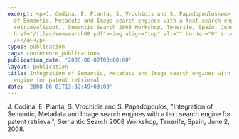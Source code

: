 ```yaml
---
excerpt: <p>J. Codina, E. Pianta, S. Vrochidis and S. Papadopoulos<em>,</em> &quot;Integration
  of Semantic, Metadata and Image search engines with a text search engine for patent
  retrieval&quot;, Semantic Search 2008 Workshop, Tenerife, Spain, June 2, 2008. <a
  href="/files/semsearch08.pdf"><img align="top" alt="" border="0" src="/files/pdf/pdf.png"
  /></a></p>
types: publication
tags: conference_publications
publication_date: '2008-06-02T00:00:00'
layout: publication
title: Integration of Semantic, Metadata and Image search engines with a text search
  engine for patent retrieval
date: '2008-06-01T13:32:49+03:00'
---
```

<p>J. Codina, E. Pianta, S. Vrochidis and S. Papadopoulos<em>,</em> &quot;Integration of Semantic, Metadata and Image search engines with a text search engine for patent retrieval&quot;, Semantic Search 2008 Workshop, Tenerife, Spain, June 2, 2008. <a href="/files/semsearch08.pdf"><img align="top" alt="" border="0" src="/files/pdf/pdf.png" /></a></p>

